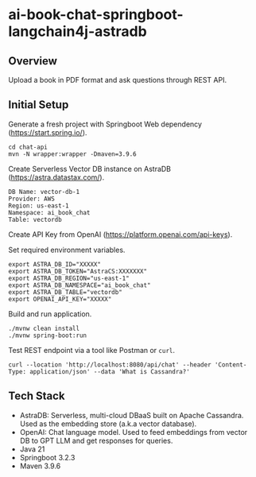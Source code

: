 # ai-book-chat-springboot-langchain4j-astradb

## Overview

Upload a book in PDF format and ask questions through REST API.

## Initial Setup

Generate a fresh project with Springboot Web dependency (https://start.spring.io/).

    cd chat-api
    mvn -N wrapper:wrapper -Dmaven=3.9.6

Create Serverless Vector DB instance on AstraDB (https://astra.datastax.com/).

    DB Name: vector-db-1
    Provider: AWS
    Region: us-east-1
    Namespace: ai_book_chat
    Table: vectordb

Create API Key from OpenAI (https://platform.openai.com/api-keys).

Set required environment variables.

    export ASTRA_DB_ID="XXXXX"
    export ASTRA_DB_TOKEN="AstraCS:XXXXXXX"
    export ASTRA_DB_REGION="us-east-1"
    export ASTRA_DB_NAMESPACE="ai_book_chat"
    export ASTRA_DB_TABLE="vectordb"
    export OPENAI_API_KEY="XXXXX"

Build and run application.

    ./mvnw clean install
    ./mvnw spring-boot:run

Test REST endpoint via a tool like Postman or `curl`.

    curl --location 'http://localhost:8080/api/chat' --header 'Content-Type: application/json' --data 'What is Cassandra?'

## Tech Stack

- AstraDB: Serverless, multi-cloud DBaaS built on Apache Cassandra. Used as the embedding store (a.k.a vector database).
- OpenAI: Chat language model. Used to feed embeddings from vector DB to GPT LLM and get responses for queries.
- Java 21
- Springboot 3.2.3
- Maven 3.9.6





